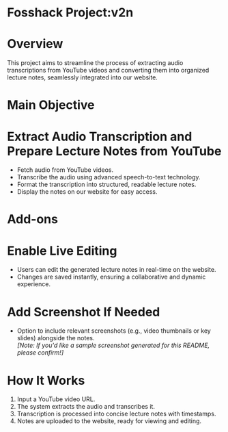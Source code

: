 # Fosshack Project:v2n

# Overview
This project aims to streamline the process of extracting audio transcriptions from YouTube videos and converting them into organized lecture notes, seamlessly integrated into our website.

# Main Objective
# Extract Audio Transcription and Prepare Lecture Notes from YouTube
- Fetch audio from YouTube videos.  
- Transcribe the audio using advanced speech-to-text technology.  
- Format the transcription into structured, readable lecture notes.  
- Display the notes on our website for easy access.

# Add-ons
# Enable Live Editing
- Users can edit the generated lecture notes in real-time on the website.  
- Changes are saved instantly, ensuring a collaborative and dynamic experience.  

# Add Screenshot If Needed
- Option to include relevant screenshots (e.g., video thumbnails or key slides) alongside the notes.  
*[Note: If you'd like a sample screenshot generated for this README, please confirm!]*

# How It Works
1. Input a YouTube video URL.  
2. The system extracts the audio and transcribes it.  
3. Transcription is processed into concise lecture notes with timestamps.  
4. Notes are uploaded to the website, ready for viewing and editing.
